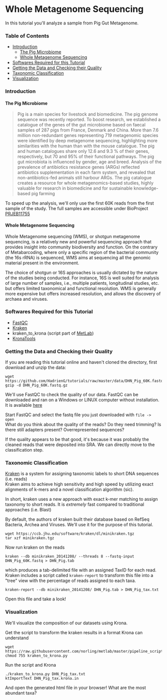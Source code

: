# Whole Metagenome Sequencing

In this tutorial you'll analyze a sample from Pig Gut Metagenome.

### Table of Contents

* [Introduction](#introduction)
    * [The Pig Microbiome](#the-pig-microbiome)
    * [Whole Metagenome Sequencing](#whole-metagenome-sequencing)
* [Softwares Required for this Tutorial](#softwares-required-for-this-tutorial)
* [Getting the Data and Checking their Quality](#getting-the-data-and-checking-their-quality)
* [Taxonomic Classification](#taxonomic-classification)
* [Visualization](#visualization)

### Introduction

#### The Pig Microbiome

> Pig is a main species for livestock and biomedicine. The pig genome sequence was recently reported. To boost research, we established a catalogue of the genes of the gut microbiome based on faecal samples of 287 pigs from France, Denmark and China. More than 7.6 million non-redundant genes representing 719 metagenomic species were identified by deep metagenome sequencing, highlighting more similarities with the human than with the mouse catalogue. The pig and human catalogues share only 12.6 and 9.3 % of their genes, respectively, but 70 and 95% of their functional pathways. The pig gut microbiota is influenced by gender, age and breed. Analysis of the prevalence of antibiotics resistance genes (ARGs) reflected antibiotics supplementation in each farm system, and revealed that non-antibiotics-fed animals still harbour ARGs. The pig catalogue creates a resource for whole metagenomics-based studies, highly valuable for research in biomedicine and for sustainable knowledge-based pig farming

To speed up the analysis, we'll only use the first 60K reads from the first sample of the study. The full samples are accessible under BioProject [PRJEB11755](http://www.ncbi.nlm.nih.gov/bioproject/308698)

#### Whole Metagenome Sequencing

Whole Metagenome sequencing (WMS), or shotgun metagenome sequencing, is a relatively new and powerful sequencing approach that provides insight into community biodiversity and function. On the contrary of Metabarcoding, where only a specific region of the bacterial community (the 16s rRNA) is sequenced, WMS aims at sequencing all the genomic material present in the environment.

The choice of shotgun or 16S approaches is usually dictated by the nature of the studies being conducted. For instance, 16S is well suited for analysis of large number of samples, i.e., multiple patients, longitudinal studies, etc. but offers limited taxonomical and functional resolution. WMS is generally more expensive but offers increased resolution, and allows the discovery of archaea and viruses.

### Softwares Required for this Tutorial

* [FastQC](http://www.bioinformatics.babraham.ac.uk/projects/fastqc/)
* [Kraken](https://ccb.jhu.edu/software/kraken/)
* kraken_to_krona (script part of [MetLab](https://github.com/norling/metlab))
* [KronaTools](https://github.com/marbl/Krona/wiki)

### Getting the Data and Checking their Quality

If you are reading this tutorial online and haven't cloned the directory, first download and unzip the data:

```
wget https://github.com/HadrienG/tutorials/raw/master/data/DHN_Pig_60K.fastq.gz
gzip -d DHN_Pig_60K.fastq.gz
```

We'll use FastQC to check the quality of our data. FastQC can be downloaded and
ran on a Windows or LINUX computer without installation. It is available [here](http://www.bioinformatics.babraham.ac.uk/projects/fastqc/)

Start FastQC and select the fastq file you just downloaded with `file -> open`  
What do you think about the quality of the reads? Do they need trimming? Is there still adapters
present? Overrepresented sequences?

If the quality appears to be that good, it's because it was probably the cleaned reads that were deposited into SRA.
We can directly move to the classification step.

### Taxonomic Classification

[Kraken](https://ccb.jhu.edu/software/kraken/) is a system for assigning taxonomic labels to short DNA sequences (i.e. reads)  
Kraken aims to achieve high sensitivity and high speed by utilizing exact alignments of k-mers and a novel classification algorithm (sic).

In short, kraken uses a new approach with exact k-mer matching to assign taxonomy to short reads. It is *extremely* fast compared to traditional
approaches (i.e. Blast)

By default, the authors of kraken built their database based on RefSeq Bacteria, Archea and Viruses. We'll use it for the purpose of this tutorial.

```
wget https://ccb.jhu.edu/software/kraken/dl/minikraken.tgz
tar xzf minikraken.tgz
```

Now run kraken on the reads

`kraken --db minikraken_20141208/ --threads 8 --fastq-input DHN_Pig_60K.fastq > DHN_Pig.tab`

which produces a tab-delimited file with an assigned TaxID for each read. Kraken includes a script called `kraken-report` to transform this file into a "tree" view with the percentage of reads assigned to each taxa.

`kraken-report --db minikraken_20141208/ DHN_Pig.tab > DHN_Pig_tax.txt`

Open this file and take a look!

### Visualization

We'll visualize the composition of our datasets using Krona.

Get the script to transform the kraken results in a format Krona can understand

```
wget https://raw.githubusercontent.com/norling/metlab/master/pipeline_scripts/kraken_to_krona.py
chmod 755 kraken_to_krona.py
```

Run the script and Krona

```
./kraken_to_krona.py DHN_Pig_tax.txt
ktImportText DHN_Pig_tax.krona.in
```

And open the generated html file in your browser! What are the most abundant taxa?
